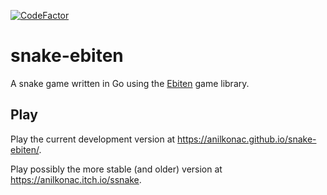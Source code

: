 [![CodeFactor](https://www.codefactor.io/repository/github/anilkonac/snake-ebiten/badge/main)](https://www.codefactor.io/repository/github/anilkonac/snake-ebiten/overview/main)
# snake-ebiten
A snake game written in Go using the [Ebiten](https://ebiten.org/) game library.

## Play
Play the current development version at https://anilkonac.github.io/snake-ebiten/.

Play possibly the more stable (and older) version at https://anilkonac.itch.io/ssnake.
